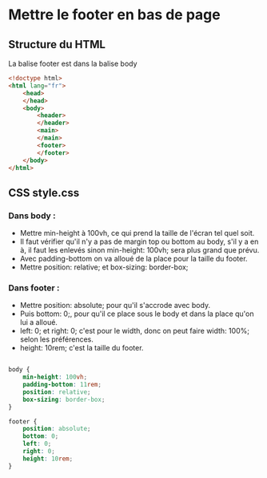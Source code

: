 # Mettre le footer en bas de page

## Structure du HTML

La balise footer est dans la balise body

```html
<!doctype html>
<html lang="fr">
    <head>
    </head>
    <body>
        <header>
        </header>
        <main>
        </main>
        <footer>
        </footer>
    </body>
</html>
```

## CSS style.css

### Dans body :

- Mettre min-height à 100vh, ce qui prend la taille de l'écran tel quel soit. 
- Il faut vérifier qu'il n'y a pas de margin top ou bottom au body, s'il y a en à, il faut les enlevés sinon min-height: 100vh; sera plus grand que prévu.
- Avec padding-bottom on va alloué de la place pour la taille du footer.
- Mettre position: relative; et box-sizing: border-box;

### Dans footer :

- Mettre position: absolute; pour qu'il s'accrode avec body.
- Puis bottom: 0;, pour qu'il ce place sous le body et dans la place qu'on lui a alloué.
- left: 0; et right: 0; c'est pour le width, donc on peut faire width: 100%; selon les préférences.
- height: 10rem; c'est la taille du footer.

```css

body {
    min-height: 100vh;
    padding-bottom: 11rem;
    position: relative;
    box-sizing: border-box;
}

footer {
    position: absolute;
    bottom: 0;
    left: 0;
    right: 0;
    height: 10rem;
}

```